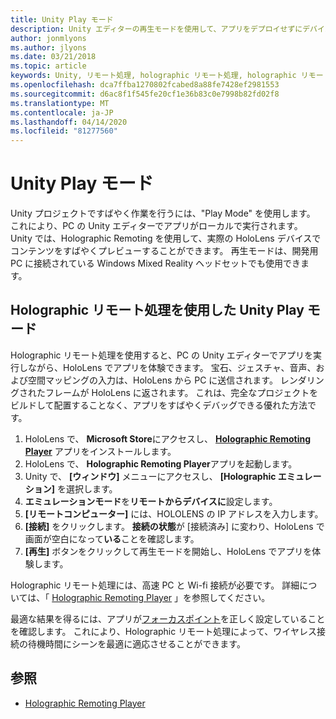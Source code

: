 ```yaml
---
title: Unity Play モード
description: Unity エディターの再生モードを使用して、アプリをデプロイせずにデバイスでの変更をプレビューします。
author: jonmlyons
ms.author: jlyons
ms.date: 03/21/2018
ms.topic: article
keywords: Unity, リモート処理, holographic リモート処理, holographic リモート処理プレーヤー
ms.openlocfilehash: dca7ffba1270802fcabed8a88fe7428ef2981553
ms.sourcegitcommit: d6ac8f1f545fe20cf1e36b83c0e7998b82fd02f8
ms.translationtype: MT
ms.contentlocale: ja-JP
ms.lasthandoff: 04/14/2020
ms.locfileid: "81277560"
---
```

# <a name="unity-play-mode"></a>Unity Play モード

Unity プロジェクトですばやく作業を行うには、"Play Mode" を使用します。 これにより、PC の Unity エディターでアプリがローカルで実行されます。 Unity では、Holographic Remoting を使用して、実際の HoloLens デバイスでコンテンツをすばやくプレビューすることができます。 再生モードは、開発用 PC に接続されている Windows Mixed Reality ヘッドセットでも使用できます。

## <a name="unity-play-mode-with-holographic-remoting"></a>Holographic リモート処理を使用した Unity Play モード

Holographic リモート処理を使用すると、PC の Unity エディターでアプリを実行しながら、HoloLens でアプリを体験できます。 宝石、ジェスチャ、音声、および空間マッピングの入力は、HoloLens から PC に送信されます。 レンダリングされたフレームが HoloLens に返されます。 これは、完全なプロジェクトをビルドして配置することなく、アプリをすばやくデバッグできる優れた方法です。
1. HoloLens で、 **Microsoft Store**にアクセスし、 **[Holographic Remoting Player](https://www.microsoft.com/store/p/holographic-remoting-player/9nblggh4sv40)** アプリをインストールします。
2. HoloLens で、 **Holographic Remoting Player**アプリを起動します。
3. Unity で、 **[ウィンドウ]** メニューにアクセスし、 **[Holographic エミュレーション]** を選択します。
4. **エミュレーションモード**を**リモートからデバイスに**設定します。
5. **[リモートコンピューター]** には、HOLOLENS の IP アドレスを入力します。
6. **[接続]** をクリックします。 **接続の状態**が [接続済み] に変わり、HoloLens で画面が空白になって**いる**ことを確認します。
7. **[再生]** ボタンをクリックして再生モードを開始し、HoloLens でアプリを体験します。

Holographic リモート処理には、高速 PC と Wi-fi 接続が必要です。 詳細については、「 [Holographic Remoting Player](holographic-remoting-player.md) 」を参照してください。

最適な結果を得るには、アプリが[フォーカスポイント](focus-point-in-unity.md)を正しく設定していることを確認します。 これにより、Holographic リモート処理によって、ワイヤレス接続の待機時間にシーンを最適に適応させることができます。

## <a name="see-also"></a>参照
* [Holographic Remoting Player](holographic-remoting-player.md)
